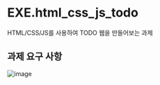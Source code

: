 # EXE.html_css_js_todo
HTML/CSS/JS를 사용하여 TODO 웹을 만들어보는 과제
## 과제 요구 사항
![image](https://github.com/KakaotechBootcamp1st-milo-memories/EXE.html_css_js_todo/assets/102672547/36174baa-a6b1-4eef-ab40-95288a9b47f3)
